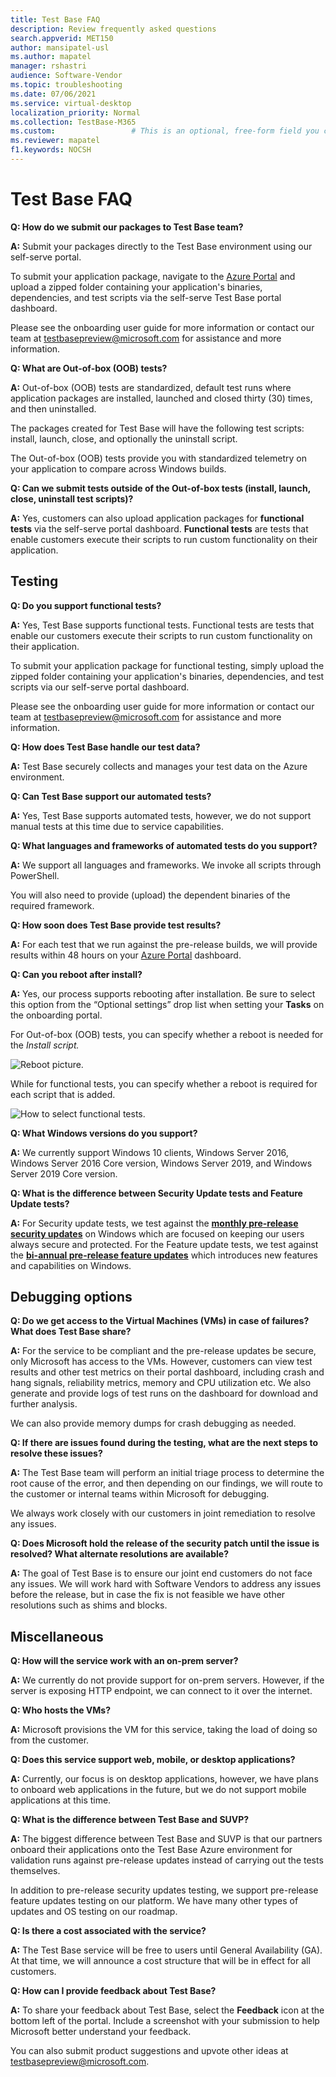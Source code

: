 ```yaml
---
title: Test Base FAQ
description: Review frequently asked questions
search.appverid: MET150
author: mansipatel-usl
ms.author: mapatel
manager: rshastri
audience: Software-Vendor
ms.topic: troubleshooting
ms.date: 07/06/2021
ms.service: virtual-desktop
localization_priority: Normal
ms.collection: TestBase-M365
ms.custom:                 # This is an optional, free-form field you can use to define your own collection of articles. If you have more than one value, format as a bulleted list. This field truncates to something like 144 characters (inclusive of spaces) so keep it short.
ms.reviewer: mapatel
f1.keywords: NOCSH
---
```


# Test Base FAQ

**Q: How do we submit our packages to Test Base team?**

**A:** Submit your packages directly to the Test Base environment using our self-serve portal.

To submit your application package, navigate to the [Azure Portal](https://www.aka.ms/testbaseportal "Test Base Homepage") and upload a zipped folder containing your application's binaries, dependencies, and test scripts via the self-serve Test Base portal dashboard. 

Please see the onboarding user guide for more information or contact our team at <testbasepreview@microsoft.com> for assistance and more information.

**Q: What are Out-of-box (OOB) tests?**

**A:** Out-of-box (OOB) tests are standardized, default test runs where application packages are installed, launched and closed thirty (30) times, and then uninstalled. 

The packages created for Test Base will have the following test scripts: install, launch, close, and optionally the uninstall script. 

The Out-of-box (OOB) tests provide you with standardized telemetry on your application to compare across Windows builds.

**Q: Can we submit tests outside of the Out-of-box tests (install, launch, close, uninstall test scripts)?**

**A:** Yes, customers can also upload application packages for **functional tests** via the self-serve portal dashboard.
**Functional tests** are tests that enable customers execute their scripts to run custom functionality on their application.


## Testing

**Q: Do you support functional tests?**

**A:** Yes, Test Base supports functional tests. Functional tests are tests that enable our customers execute their scripts to run custom functionality on their application. 

To submit your application package for functional testing, simply upload the zipped folder containing your application's binaries, dependencies, and test scripts via our self-serve portal dashboard. 

Please see the onboarding user guide for more information or contact our team at <testbasepreview@microsoft.com> for assistance and more information.

**Q: How does Test Base handle our test data?**

**A:** Test Base securely collects and manages your test data on the Azure environment. 

**Q: Can Test Base support our automated tests?**

**A:** Yes, Test Base supports automated tests, however, we do not support manual tests at this time due to service capabilities.

**Q: What languages and frameworks of automated tests do you support?**

**A:** We support all languages and frameworks. We invoke all scripts through PowerShell. 

You will also need to provide (upload) the dependent binaries of the required framework.

**Q: How soon does Test Base provide test results?**

**A:** For each test that we run against the pre-release builds, we will provide results within 48 hours on your [Azure Portal](https://www.aka.ms/testbaseportal "Test Base Homepage") dashboard.

**Q: Can you reboot after install?**

**A:** Yes, our process supports rebooting after installation. Be sure to select this option from the “Optional settings” drop list when setting your **Tasks** on the onboarding portal.

For Out-of-box (OOB) tests, you can specify whether a reboot is needed for the _Install script._

![Reboot picture.](Media/reboot.png)

While for functional tests, you can specify whether a reboot is required for each script that is added.

![How to select functional tests.](Media/functionalreboot.png)

**Q: What Windows versions do you support?**

**A:** We currently support Windows 10 clients, Windows Server 2016, Windows Server 2016 Core version, Windows Server 2019, and Windows Server 2019 Core version.

**Q: What is the difference between Security Update tests and Feature Update tests?**

**A:** For Security update tests, we test against the **<ins>monthly pre-release security updates</ins>** on Windows which are focused on keeping our users always secure and protected. For the Feature update tests, we test against the **<ins>bi-annual pre-release feature updates</ins>** which introduces new features and capabilities on Windows.

## Debugging options

**Q: Do we get access to the Virtual Machines (VMs) in case of failures? What does Test Base share?**

**A:** For the service to be compliant and the pre-release updates be secure, only Microsoft has access to the VMs. However, customers can view test results and other test metrics on their portal dashboard, including crash and hang signals, reliability metrics, memory and CPU utilization etc. We also generate and provide logs of test runs on the dashboard for download and further analysis. 

We can also provide memory dumps for crash debugging as needed.

**Q: If there are issues found during the testing, what are the next steps to resolve these issues?**

**A:** The Test Base team will perform an initial triage process to determine the root cause of the error, and then depending on our findings, we will route to the customer or internal teams within Microsoft for debugging. 

We always work closely with our customers in joint remediation to resolve any issues. 

**Q: Does Microsoft hold the release of the security patch until the issue is resolved? What alternate resolutions are available?**

**A:** The goal of Test Base is to ensure our joint end customers do not face any issues. We will work hard with Software Vendors to address any issues before the release, but in case the fix is not feasible we have other resolutions such as shims and blocks.

## Miscellaneous

**Q: How will the service work with an on-prem server?**

**A:** We currently do not provide support for on-prem servers. However, if the server is exposing HTTP endpoint, we can connect to it over the internet.

**Q: Who hosts the VMs?**

**A:** Microsoft provisions the VM for this service, taking the load of doing so from the customer.

**Q: Does this service support web, mobile, or desktop applications?**

**A:** Currently, our focus is on desktop applications, however, we have plans to onboard web applications in the future, but we do not support mobile applications at this time.

**Q: What is the difference between Test Base and SUVP?**

**A:** The biggest difference between Test Base and SUVP is that our partners onboard their applications onto the Test Base Azure environment for validation runs against pre-release updates instead of carrying out the tests themselves. 

In addition to pre-release security updates testing, we support pre-release feature updates testing on our platform. We have many other types of updates and OS testing on our roadmap.

**Q: Is there a cost associated with the service?**

**A:** The Test Base service will be free to users until General Availability (GA). At that time, we will announce a cost structure that will be in effect for all customers. 

**Q: How can I provide feedback about Test Base?**

**A:** To share your feedback about Test Base, select the **Feedback** icon at the bottom left of the portal. Include a screenshot with your submission to help Microsoft better understand your feedback. 

You can also submit product suggestions and upvote other ideas at <testbasepreview@microsoft.com>.
